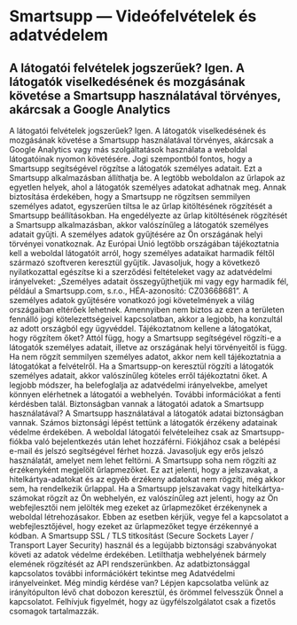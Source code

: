 # Smartsupp — Videófelvételek és adatvédelem
## A látogatói felvételek jogszerűek? Igen. A látogatók viselkedésének és mozgásának követése a Smartsupp használatával törvényes, akárcsak a Google Analytics
A látogatói felvételek jogszerűek?
Igen. A látogatók viselkedésének és mozgásának követése a Smartsupp használatával törvényes, akárcsak a Google Analytics vagy más szolgáltatások használata a weboldal látogatóinak nyomon követésére.
Jogi szempontból fontos, hogy a Smartsupp segítségével rögzítse a látogatók személyes adatait. Ezt a Smartsupp alkalmazásban állíthatja be. A legtöbb weboldalon az űrlapok az egyetlen helyek, ahol a látogatók személyes adatokat adhatnak meg. Annak biztosítása érdekében, hogy a Smartsupp ne rögzítsen semmilyen személyes adatot, egyszerűen tiltsa le az űrlap kitöltésének rögzítését a Smartsupp beállításokban.
Ha engedélyezte az űrlap kitöltésének rögzítését a Smartsupp alkalmazásban, akkor valószínűleg a látogatók személyes adatait gyűjti. A személyes adatok gyűjtésére az Ön országának helyi törvényei vonatkoznak. Az Európai Unió legtöbb országában tájékoztatnia kell a weboldal látogatóit arról, hogy személyes adataikat harmadik féltől származó szoftveren keresztül gyűjtik. Javasoljuk, hogy a következő nyilatkozattal egészítse ki a szerződési feltételeket vagy az adatvédelmi irányelveket: „Személyes adatait összegyűjthetjük mi vagy egy harmadik fél, például a Smartsupp.com, s.r.o., HÉA-azonosító: CZ03668681”.
A személyes adatok gyűjtésére vonatkozó jogi követelmények a világ országaiban eltérőek lehetnek. Amennyiben nem biztos az ezen a területen fennálló jogi kötelezettségeivel kapcsolatban, akkor a legjobb, ha konzultál az adott országból egy ügyvéddel.
Tájékoztatnom kellene a látogatókat, hogy rögzítem őket?
Attól függ, hogy a Smartsupp segítségével rögzíti-e a látogatók személyes adatait, illetve az országának helyi törvényeitől is függ. Ha nem rögzít semmilyen személyes adatot, akkor nem kell tájékoztatnia a látogatókat a felvételről. Ha a Smartsupp-on keresztül rögzíti a látogatók személyes adatait, akkor valószínűleg köteles erről tájékoztatni őket. A legjobb módszer, ha belefoglalja az adatvédelmi irányelvekbe, amelyet könnyen elérhetnek a látogatói a webhelyén. További információkat a fenti kérdésben talál.
Biztonságban vannak a látogatói adatok a Smartsupp használatával?
A Smartsupp használatával a látogatók adatai biztonságban vannak. Számos biztonsági lépést tettünk a látogatók érzékeny adatainak védelme érdekében.
A weboldal látogatói felvételeihez csak az Smartsupp-fiókba való bejelentkezés után lehet hozzáférni. Fiókjához csak a belépési e-mail és jelszó segítségével férhet hozzá. Javasoljuk egy erős jelszó használatát, amelyet nem lehet feltörni.
A Smartsupp soha nem rögzíti az érzékenyként megjelölt űrlapmezőket. Ez azt jelenti, hogy a jelszavakat, a hitelkártya-adatokat és az egyéb érzékeny adatokat nem rögzíti, még akkor sem, ha rendelkezik űrlappal. Ha a Smartsupp jelszavakat vagy hitelkártya-számokat rögzít az Ön webhelyén, ez valószínűleg azt jelenti, hogy az Ön webfejlesztői nem jelölték meg ezeket az űrlapmezőket érzékenynek a weboldal létrehozásakor. Ebben az esetben kérjük, vegye fel a kapcsolatot a webfejlesztőjével, hogy ezeket az űrlapmezőket tegye érzékennyé a kódban.
A Smartsupp SSL / TLS titkosítást (Secure Sockets Layer / Transport Layer Security) használ és a legújabb biztonsági szabványokat követi az adatok védelme érdekében.
Letilthatja webhelyének bármely elemének rögzítését az API rendszerünkben.
Az adatbiztonsággal kapcsolatos további információkért tekintse meg Adatvédelmi irányelveinket.
Még mindig kérdése van? Lépjen kapcsolatba velünk az irányítópulton lévő chat dobozon keresztül, és örömmel felvesszük Önnel a kapcsolatot. Felhívjuk figyelmét, hogy az ügyfélszolgálatot csak a fizetős csomagok tartalmazzák.

